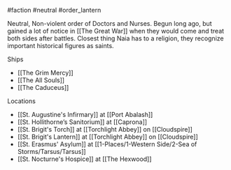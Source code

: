 #faction #neutral #order_lantern

Neutral, Non-violent order of Doctors and Nurses.  Begun long ago, but gained a lot of notice in [[The Great War]] when they would come and treat both sides after battles.  Closest thing Naia has to a religion, they recognize important historical figures as saints.

Ships
- [[The Grim Mercy]]
- [[The All Souls]]
- [[The Caduceus]]

Locations
- [[St. Augustine's Infirmary]] at [[Port Abalash]]
- [[St. Hollithorne’s Sanitorium]] at [[Caprona]]
- [[St. Brigit's Torch]] at [[Torchlight Abbey]] on [[Cloudspire]] 
- [[St. Brigit's Lantern]] at [[Torchlight Abbey]] on [[Cloudspire]]
- [[St. Erasmus' Asylum]] at [[1-Places/1-Western Side/2-Sea of Storms/Tarsus/Tarsus]]
- [[St. Nocturne's Hospice]] at [[The Hexwood]]

